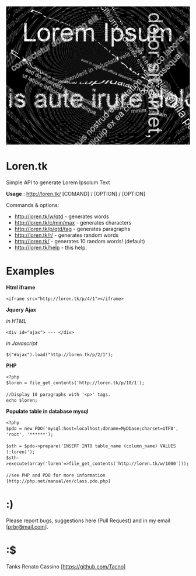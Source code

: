 ![alt text](https://github.com/pedra/loren.tk/raw/master/assets/loren.png "Logo")

Loren.tk
========

Simple API to generate Lorem Ipsolum Text

**Usage** : http://loren.tk/ [COMAND] / [OPTION] / [OPTION]

Commands & options:
 
- http://loren.tk/w/qtd       - generates words
- http://loren.tk/c/min/max   - generates characters
- http://loren.tk/p/qtd/tag   - generates paragraphs
- http://loren.tk/r/          - generates random words
- http://loren.tk/            - generates 10 random words! (default)
- http://loren.tk/help        - this help. 


Examples
========

**Html iframe**
    
    <iframe src="http://loren.tk/p/4/1"></iframe>

**Jquery Ajax**

*in HTML*

    <div id="ajax"> --- </div>
    
*in Javascript*

    $("#ajax").load("http://loren.tk/p/2/1");


**PHP**

    <?php
    $loren = file_get_contents('http://loren.tk/p/10/1');
    
    //Display 10 paragraphs with '<p>' tags.
    echo $loren; 
 
    
**Populate table in database mysql**
    
    <?php
    $pdo = new PDO('mysql:host=localhost;dbname=MyDbase;charset=UTF8', 'root', '******');
    
    $sth = $pdo->prepare('INSERT INTO table_name (column_name) VALUES (:loren)');
    $sth->execute(array('loren'=>file_get_contents('http://loren.tk/w/1000')));
    
    //see PHP and PDO for more information [http://php.net/manual/en/class.pdo.php]


:)
===

Please report bugs, suggestions here (Pull Request) and in my email [prbr@mail.com].


:$
===

Tanks Renato Cassino [https://github.com/Tacno]
